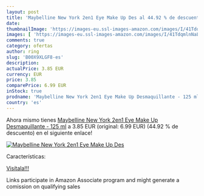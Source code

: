 ```yaml
---
layout: post
title: 'Maybelline New York 2en1 Eye Make Up Des al 44.92 % de descuento'
date: 
thumbnailImage: 'https://images-eu.ssl-images-amazon.com/images/I/41TdqmlnNaL._SL200_.jpg'
images: [ 'https://images-eu.ssl-images-amazon.com/images/I/41TdqmlnNaL._SL200_.jpg' ]
comments: true
category: ofertas
author: ring
slug: 'B00X9XLGF8-es'
description:
actualPrice: 3.85 EUR
currency: EUR
price: 3.85
comparePrice: 6.99 EUR
inStock: true
prodname: 'Maybelline New York 2en1 Eye Make Up Desmaquillante - 125 ml'
country: 'es'
---
```


Ahora mismo tienes [Maybelline New York 2en1 Eye Make Up Desmaquillante - 125 ml](https://www.amazon.es/dp/B00X9XLGF8/?tag=tolees-21) a 3.85 EUR (original: 6.99 EUR) (44.92 %  de descuento) en el siguiente enlace!

[![Maybelline New York 2en1 Eye Make Up Des](https://images-eu.ssl-images-amazon.com/images/I/41TdqmlnNaL._SL200_.jpg)](https://www.amazon.es/dp/B00X9XLGF8/?tag=tolees-21)

Características:


[Visítala!!!](https://www.amazon.es/dp/B00X9XLGF8/?tag=tolees-21)

Links participate in Amazon Associate program and might generate a comission on qualifying sales

